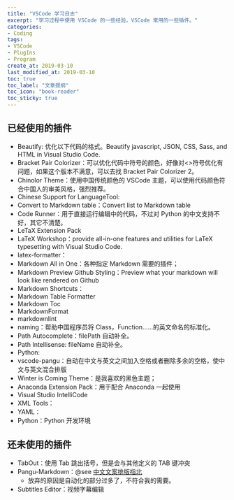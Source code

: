 ```yaml
---
title: "VSCode 学习日志"
excerpt: "学习过程中使用 VSCode 的一些经验，VSCode 常用的一些插件。"
categories:
- Coding
tags:
- VSCode
- PlugIns
- Program
create_at: 2019-03-10
last_modified_at: 2019-03-10
toc: true
toc_label: "文章提纲"
toc_icon: "book-reader"
toc_sticky: true
---
```


## 已经使用的插件

* Beautify: 优化以下代码的格式。Beautify javascript, JSON, CSS, Sass, and HTML in Visual Studio Code.
* Bracket Pair Colorizer：可以优化代码中符号的颜色，好像对<>符号优化有问题，如果这个版本不满意，可以去找 Bracket Pair Colorizer 2。
* Chinolor Theme：使用中国传统颜色的 VSCode 主题，可以使用代码颜色符合中国人的审美风格，强烈推荐。
* Chinese Support for LanguageTool:
* Convert to Markdown table：Convert list to Markdown table
* Code Runner：用于直接运行编辑中的代码，不过对 Python 的中文支持不好，其它不清楚。
* LeTaX Extension Pack
* LaTeX Workshop：provide all-in-one features and utilities for LaTeX typesetting with Visual Studio Code.
* latex-formatter：
* Markdown All in One：各种指定 Markdown 需要的插件；
* Markdown Preview Github Styling：Preview what your markdown will look like rendered on Github
* Markdown Shortcuts：
* Markdown Table Formatter
* Markdown Toc
* MarkdownFormat
* markdownlint
* naming：帮助中国程序员将 Class，Function……的英文命名的标准化。
* Path Autocomplete：filePath 自动补全。
* Path Intellisense: fileName 自动补全。
* Python:
* vscode-pangu：自动在中文与英文之间加入空格或者删除多余的空格，使中文与英文混合排版
* Winter is Coming Theme：是我喜欢的黑色主题；
* Anaconda Extension Pack：用于配合 Anaconda 一起使用
* Visual Studio IntelliCode
* XML Tools：
* YAML：
* Python：Python 开发环境

## 还未使用的插件

* TabOut：使用 Tab 跳出括号，但是会与其他定义的 TAB 键冲突
* Pangu-Markdown：@see [中文文案排版指北](https://github.com/sparanoid/chinese-copywriting-guidelines)
  * 放弃的原因是自动化的部分过多了，不符合我的需要。
* Subtitles Editor：视频字幕编辑
